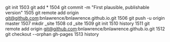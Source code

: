 git init
 1503  git add *
 1504  git commit -m "First plausible, publishable version"
 1505  git remote add origin git@github.com:bnlawrence/bnlawrence.github.io.git
 1506  git push -u origin master
 1507  mkdir _site
 1508  cd _site
 1509  git init
 1510  history
 1511  git remote add origin git@github.com:bnlawrence/bnlawrence.github.io.git
 1512  git checkout --orphan gh-pages
 1513  history
